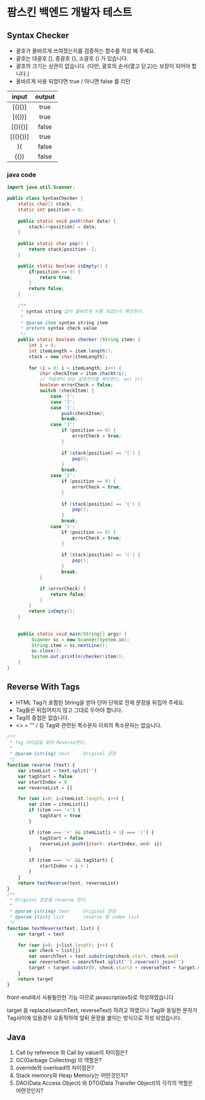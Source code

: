 # 팜스킨 백엔드 개발자 테스트

## Syntax Checker
-  괄호가 올바르게 쓰여졌는지를 검증하는 함수를 작성 해 주세요.
-  괄호는 대괄호 [], 중괄호 {}, 소괄호 () 가 있습니다. 
-  괄호의 크기는 상관이 없습니다. (다만, 괄호의 순서(열고 닫고)는 보장이 되어야 합니다.)
-  올바르게 사용 되었다면 true / 아니면 false 를 리턴

|   input  | output  |
|:--------:|:-------:|
|  [(){}]  |   true  |
|  [({})]  |   true  |
|  [(){{}] |  false  |
| [((){})] |   true  |
|    )(    |  false  |
|   {(})   |  false  |


### java code
````java
import java.util.Scanner;

public class SyntaxChecker {
	static char[] stack;
	static int position = 0;
	
	public static void push(char data) {
        stack[++position] = data;
    }
	
	public static char pop() {
        return stack[position--];
    }

    public static boolean isEmpty() {
        if(position == 0) {
            return true;
        }
        return false;
    }
	
	/**
	 * syntax string 값이 올바르게 사용 되었는지 확인한다.
	 * 
	 * @param item syntax string item
	 * @return syntax check value
	 */
	public static boolean checker (String item) {
		int i = 0;
		int itemLength = item.length();
		stack = new char[itemLength];
		
		for (i = 0; i < itemLength; i++) {
			char checkItem = item.charAt(i);
			// 처음부터 닫는 갈호인지를 확인한다. ex) }()
			boolean errorCheck = false;
			switch (checkItem) {
				case '[':
				case '{':
				case '(':
					push(checkItem);
					break;
				case ']':
					if (position == 0) {
						errorCheck = true;
					}
					
					if (stack[position] == '[') {
						pop();
					}
					break;
				case '}':
					if (position == 0) {
						errorCheck = true;
					}
					
					if (stack[position] == '{') {
						pop();				
					}
					break;
				case ')':
					if (position == 0) {
						errorCheck = true;
					}
					
					if (stack[position] == '(') {
						pop();
					}
					break;
			}

			if (errorCheck) {
				return false;
			}
		}
		return isEmpty();
	}
	
	
	public static void main(String[] args) {
		 Scanner sc = new Scanner(System.in);
	     String item = sc.nextLine();
	     sc.close();
	     System.out.println(checker(item));
	}
}
````

## Reverse With Tags

-  HTML Tag가 포함된 String을 받아 단어 단위로 전체 문장을 뒤집어 주세요.
-  Tag들은 뒤집어지지 않고 그대로 두어야 합니다. 
-  Tag의 중첩은 없습니다. 
-  <> = ”” / 등 Tag와 관련된 특수문자 이외의 특수문자는 없습니다. 

````js
/**
 * Tag 사이값을 찾아 Reverse한다.
 * 
 * @param {string} text     Original 문장
 */
function reverse (text) {
    var itemList = text.split('')
    var tagStart = false
    var startIndex = 0
    var reverseList = []

    for (var i=0; i<itemList.length; i++) {
        var item = itemList[i]
        if (item === '<') {
            tagStart = true
        }

        if (item === '<' && itemList[i + 1] === '/') {
            tagStart = false
            reverseList.push({start: startIndex, end: i})
        } 

        if (item === '>' && tagStart) {
            startIndex = i + 1
        }
    }
    return textReverse(text, reverseList)
}
/**
 * Original 문장을 reverse 한다.
 * 
 * @param {string} text     Original 문장
 * @param {list} list       reverse 할 index list
 */
function textReverse(text, list) {
    var target = text

    for (var j=0; j<list.length; j++) {
        var check = list[j]
        var searchText = text.substring(check.start, check.end)
        var reverseText = searchText.split('').reverse().join('')
        target = target.substr(0, check.start) + reverseText + target.substr(check.end)
    }
    return target
}
````
front-end에서 사용될만한 기능 이므로 javascript(es5)로 작성하였습니다  

target 을 replace(searchText, reverseText) 하려고 하였으나 Tag와 동일한 문자가 Tag사이에 있을경우 오동작하여 앞뒤 문장을 붙이는 방식으로 작성 되었습니다.

## Java
1) Call by reference 와 Call by value의 차이점은? 
2) GC(Garbage Collecting) 의 역할은? 
3) override와 overload의 차이점은?
4) Stack memory와 Heap Memory는 어떤것인지?
5) DAO(Data Access Object) 와 DTO(Data Transfer Object)의 각각의 역할은 어떤것인지?